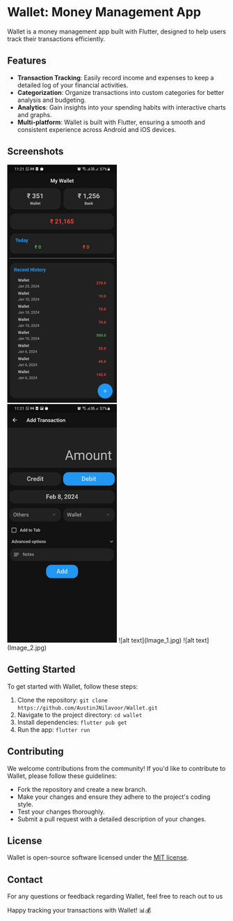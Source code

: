 # Wallet: Money Management App

Wallet is a money management app built with Flutter, designed to help users track their transactions efficiently.

## Features

- **Transaction Tracking**: Easily record income and expenses to keep a detailed log of your financial activities.
- **Categorization**: Organize transactions into custom categories for better analysis and budgeting.
- **Analytics**: Gain insights into your spending habits with interactive charts and graphs.
- **Multi-platform**: Wallet is built with Flutter, ensuring a smooth and consistent experience across Android and iOS devices.

## Screenshots
<img src="https://github.com/AustinJNilavoor/Wallet/blob/main/Image_1.jpg" width=50% height=50%>
<img src="Image_2.jpg" width=50% height=50%>
![alt text](Image_1.jpg)
![alt text](Image_2.jpg)

## Getting Started

To get started with Wallet, follow these steps:

1. Clone the repository: `git clone https://github.com/AustinJNilavoor/Wallet.git`
2. Navigate to the project directory: `cd wallet`
3. Install dependencies: `flutter pub get`
4. Run the app: `flutter run`

## Contributing

We welcome contributions from the community! If you'd like to contribute to Wallet, please follow these guidelines:

- Fork the repository and create a new branch.
- Make your changes and ensure they adhere to the project's coding style.
- Test your changes thoroughly.
- Submit a pull request with a detailed description of your changes.

## License

Wallet is open-source software licensed under the [MIT license](LICENSE).

## Contact

For any questions or feedback regarding Wallet, feel free to reach out to us

Happy tracking your transactions with Wallet! 📊💰
